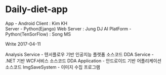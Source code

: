 # Daily-diet-app

App - Android Client : Kim KH </br>
Server - Python(Ejango) Web Server : Jung DJ
AI PlatForm - Python(TenSorFlow) : Song MS

Write 2017-04-11

Analysis Service	- 텐서플로우 기반 인공지능 플렛폼 소스코드 
DDA Service	 	    - .NET 기반 WCF서비스 소스코드
DDA Application 	- 안드로이드 기반 어플리케이션 소스코드
ImgSaveSystem		  - 이미지 수집 프로그램
